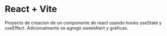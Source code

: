 # React + Vite

Proyecto de creacion de un componente de react usando hooks useState y useEffect. Adicionalmente se agregó sweetAlert y gráficas.
